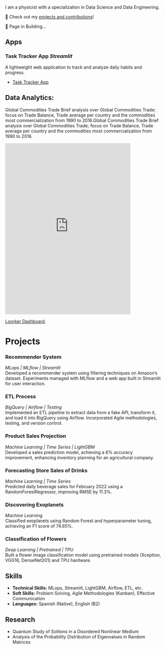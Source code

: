 

I am a physicist with a specialization in Data Science and Data Engineering.

🚀 Check out my [projects and contributions](https://github.com/cristianBMJ)!  

👷 Page in Building...

## Apps  


### **Task Tracker App** *Streamlit*

A lightweight web application to track and analyze daily habits and progress.
- [Task Tracker App](https://task-tracker-app.streamlit.app/)



## Data Analytics: 

Global Commodities Trade Brief analysis over Global Commodities Trade; focus on Trade Balance, Trade average per country and the commodities most commercialization from 1990 to 2016.Global Commodities Trade Brief analysis over Global Commodities Trade; focus on Trade Balance, Trade average per country and the commodities most commercialization from 1990 to 2016.

<iframe width="80%" height="550" src="https://lookerstudio.google.com/embed/reporting/2f761cb7-6845-4785-a4cc-d54072ebd461/page/loXmD" frameborder="0" style="border:0" allowfullscreen sandbox="allow-storage-access-by-user-activation allow-scripts allow-same-origin allow-popups allow-popups-to-escape-sandbox"></iframe>


  
[Loorker Dashboard]( https://lookerstudio.google.com/s/oe_5i8H4_cU ).

# Projects  

### **Recommender System**  
*MLops | MLflow | Streamlit*  
Developed a recommender system using filtering techniques on Amazon’s dataset. Experiments managed with MLflow and a web app built in Streamlit for user interaction.  

### **ETL Process**  
*BigQuery | Airflow | Testing*  
Implemented an ETL pipeline to extract data from a fake API, transform it, and load it into BigQuery using Airflow. Incorporated Agile methodologies, testing, and version control.  

### **Product Sales Projection**  
*Machine Learning | Time Series | LightGBM*  
Developed a sales prediction model, achieving a 6% accuracy improvement, enhancing inventory planning for an agricultural company.  

### **Forecasting Store Sales of Drinks**  
*Machine Learning | Time Series*  
Predicted daily beverage sales for February 2022 using a RandomForestRegressor, improving RMSE by 11.3%.  

### **Discovering Exoplanets**  
*Machine Learning*  
Classified exoplanets using Random Forest and hyperparameter tuning, achieving an F1 score of 74.65%.  

### **Classification of Flowers**  
*Deep Learning | Pretrained | TPU*  
Built a flower image classification model using pretrained models (Xception, VGG16, DenseNet201) and TPU hardware.  


## Skills  
- **Technical Skills:** MLops, Streamlit, LightGBM, Airflow, ETL, etc.  
- **Soft Skills:** Problem Solving, Agile Methodologies (Kanban), Effective Communication  
- **Languages:** Spanish (Native), English (B2)  

## Research  
- Quantum Study of Solitons in a Disordered Nonlinear Medium  
- Analysis of the Probability Distribution of Eigenvalues in Random Matrices  

